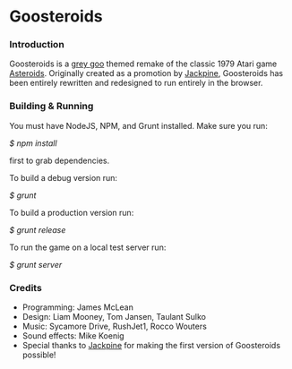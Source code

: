 # Goosteroids
 
### Introduction

 Goosteroids is a [grey goo](http://en.wikipedia.org/wiki/Grey_goo) themed remake of the classic 1979 Atari game [Asteroids](http://en.wikipedia.org/wiki/Asteroids_%28video_game%29). Originally
 created as a promotion by [Jackpine](http://jackpine.co), Goosteroids has been entirely rewritten and redesigned to run entirely in the browser. 
 
### Building & Running

You must have NodeJS, NPM, and Grunt installed. Make sure you run:

*$ npm install*

first to grab dependencies.

To build a debug version run:

*$ grunt*

To build a production version run:

*$ grunt release*

To run the game on a local test server run:

*$ grunt server*

### Credits

 - Programming: James McLean
 - Design: Liam Mooney, Tom Jansen, Taulant Sulko
 - Music: Sycamore Drive, RushJet1, Rocco Wouters
 - Sound effects: Mike Koenig
 - Special thanks to [Jackpine](http://jackpine.co) for making the first version of Goosteroids possible!
